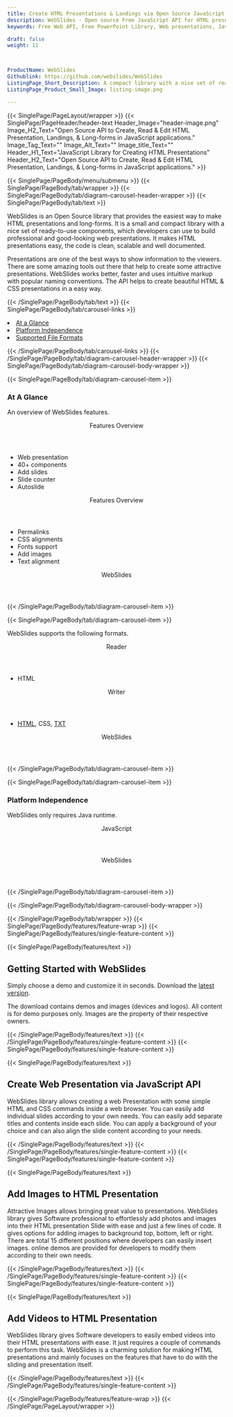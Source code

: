 ```yaml
---
title: Create HTML Presentations & Landings via Open Source JavaScript API
description: WebSlides - Open source Free JavaScript API for HTML presentations. Generate & edit web presentations, landings, add videos & images via JavaScript library.
keywords: Free Web API, Free PowerPoint Library, Web presentations, JavaScript HTML PPTX, JavaScript PowerPoint , JavaScript web presentation, add long-forms in presentation, Microsoft office API, JavaScript web API, JavaScript presentations API, create landings pages, convert HTML to presentations , add Images presentation, add Charts to presentation, create web slide, JavaScript PowerPoint library, modify web slide

draft: false
weight: 11



ProductName: WebSlides
Githublink: https://github.com/webslides/WebSlides
ListingPage_Short_Description: A compact library with a nice set of ready-to-use components that enables developers to read, write and edit good-looking web presentations.
ListingPage_Product_Small_Image: listing-image.png 

---
```


{{< SinglePage/PageLayout/wrapper >}}
{{< SinglePage/PageHeader/header-text
Header_Image="header-image.png"
Image_H2_Text="Open Source API to Create, Read & Edit HTML Presentation, Landings, & Long-forms in JavaScript applications."
Image_Tag_Text=""
Image_Alt_Text=""
Image_title_Text=""
Header_H1_Text="JavaScript Library for Creating HTML Presentations"
Header_H2_Text="Open Source API to Create, Read & Edit HTML Presentation, Landings, & Long-forms in JavaScript applications." >}}

{{< SinglePage/PageBody/menu/submenu >}}
{{< SinglePage/PageBody/tab/wrapper >}}
{{< SinglePage/PageBody/tab/diagram-carousel-header-wrapper >}}
{{< SinglePage/PageBody/tab/text >}}



<p>WebSlides is an Open Source library that provides the easiest way to make HTML presentations and long-forms. It is a small and compact library with a nice set of ready-to-use components, which developers can use to build professional and good-looking web presentations. It makes HTML presentations easy, the code is clean, scalable and well documented. </p>
<p>Presentations are one of the best ways to show information to the viewers. There are some amazing tools out there that help to create some attractive presentations. WebSlides works better, faster and uses intuitive markup with popular naming conventions. The API helps to create beautiful HTML & CSS presentations in a easy way.</p>

{{< /SinglePage/PageBody/tab/text >}}
{{< SinglePage/PageBody/tab/carousel-links >}}

<li data-target="#diagramcarousel" data-slide-to="0"><a href="#">At a Glance</a></li>
<li data-target="#diagramcarousel" data-slide-to="2"><a href="#">Platform Independence</a></li>
<li data-target="#diagramcarousel" data-slide-to="1"><a class="activetab" href="#">Supported File Formats</a></li>


{{< /SinglePage/PageBody/tab/carousel-links >}}
{{< /SinglePage/PageBody/tab/diagram-carousel-header-wrapper >}}
{{< SinglePage/PageBody/tab/diagram-carousel-body-wrapper >}}

{{< SinglePage/PageBody/tab/diagram-carousel-item >}}
<h3>At A Glance</h3>
<p>An overview of WebSlides features.</p>
<div class="diagram1 d1-poi">
<div class="d1-row">
<div class="d1-col d1-left"><header>Features Overview</header>
<ul>
<li>Web presentation</li>
<li>40+ components</li>
<li>Add slides</li>
<li>Slide counter</li>
<li>Autoslide</li>
</ul>
</div>
<!--/left-->
<div class="d1-col d1-right"><header>Features Overview</header>
<ul>
<li>Permalinks</li>
<li>CSS alignments</li>
<li>Fonts support</li>
<li>Add images</li>
<li>Text alignment</li>
</ul>
</div>
<!--/right--></div>
<!--/row-->
<div class="d1-logo" style="border: none;"><header>WebSlides</header><footer><small></small></footer></div>
<!--/logo--></div>
<!--/diagram1-->
{{< /SinglePage/PageBody/tab/diagram-carousel-item >}}

{{< SinglePage/PageBody/tab/diagram-carousel-item >}}
<p>WebSlides supports the following formats.</p>
<div class="diagram1 d2 d1-poi">
<div class="d1-row">
<div class="d1-col d1-left"><header><i class="fa fa-arrows-v"> </i> Reader</header>
<ul>
<li>HTML</li>
</ul>
</div>
<!--/left-->
<div class="d1-col d1-right"><header><i class="fa fa-long-arrow-down"> </i> Writer</header>
<ul>
<li><a href="https://docs.fileformat.com/web/html/">HTML</a>, CSS, <a href="https://docs.fileformat.com/word-processing/txt/">TXT</a></li>
</ul>
</div>
<!--/right--></div>
<!--/row-->
<div class="d1-logo" style="border: none;"><header>WebSlides</header><footer><small></small></footer></div>
<!--/logo--></div>
<!--/diagram2-->
{{< /SinglePage/PageBody/tab/diagram-carousel-item >}}

{{< SinglePage/PageBody/tab/diagram-carousel-item >}}
<h3>Platform Independence</h3>
<p>WebSlides only requires Java runtime.</p>
<div class="diagram1 d1-poi">
<div class="d1-row">
<div class="d1-col d1-left"><header><i class="fa fa-cubes"> </i>JavaScript</header></div>
<!--/left-->
<div class="d1-col d1-right"> </div>
<!--/right--></div>
<!--/row-->
<div class="d1-logo" style="border: none;"><header>WebSlides</header><footer><small></small></footer></div>
<!--/logo--></div>
<!--/diagram2 -->
{{< /SinglePage/PageBody/tab/diagram-carousel-item >}}

{{< /SinglePage/PageBody/tab/diagram-carousel-body-wrapper >}}

{{< /SinglePage/PageBody/tab/wrapper >}}
{{< SinglePage/PageBody/features/feature-wrap >}}
{{< SinglePage/PageBody/features/single-feature-content >}}

{{< SinglePage/PageBody/features/text >}}
<h2 class="h2title">Getting Started with WebSlides</h2>
<p>Simply choose a demo and customize it in seconds. Download the <a href="https://webslides.tv/webslides-latest.zip">latest version</a>.</p>
<p>The download contains demos and images (devices and logos). All content is for demo purposes only. Images are the property of their respective owners.</p>

{{< /SinglePage/PageBody/features/text >}}
{{< /SinglePage/PageBody/features/single-feature-content >}}
{{< SinglePage/PageBody/features/single-feature-content >}}

{{< SinglePage/PageBody/features/text >}}
<h2 class="h2title">Create Web Presentation via JavaScript API</h2>
<p>WebSlides library allows creating a web Presentation with some simple HTML and CSS commands inside a web browser. You can easily add individual slides according to your own needs. You can easily add separate titles and contents inside each slide. You can apply a background of your choice and can also align the slide content according to your needs.</p>

{{< /SinglePage/PageBody/features/text >}}
{{< /SinglePage/PageBody/features/single-feature-content >}}
{{< SinglePage/PageBody/features/single-feature-content >}}

{{< SinglePage/PageBody/features/text >}}
<h2 class="h2title">Add Images to HTML Presentation</h2>
<p>Attractive Images allows bringing great value to presentations. WebSlides library gives Software professional to effortlessly add photos and images into their HTML presentation Slide with ease and just a few lines of code. It gives options for adding images to background top, bottom, left or right. There are total 15 different positions where developers can easily insert images. online demos are provided for developers to modify them according to their own needs.</p>

{{< /SinglePage/PageBody/features/text >}}
{{< /SinglePage/PageBody/features/single-feature-content >}}
{{< SinglePage/PageBody/features/single-feature-content >}}

{{< SinglePage/PageBody/features/text >}}
<h2 class="h2title">Add Videos to HTML Presentation</h2>
<p>WebSlides library gives Software developers to easily embed videos into their HTML presentations with ease. It just requires a couple of commands to perform this task. WebSlides is a charming solution for making HTML presentations and mainly focuses on the features that have to do with the sliding and presentation itself.</p>

{{< /SinglePage/PageBody/features/text >}}
{{< /SinglePage/PageBody/features/single-feature-content >}}

{{< /SinglePage/PageBody/features/feature-wrap >}}
{{< /SinglePage/PageLayout/wrapper >}}